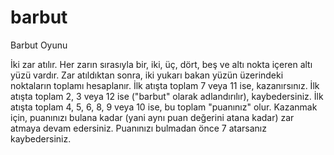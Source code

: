 # barbut
Barbut Oyunu

İki zar atılır. Her zarın sırasıyla bir, iki, üç, dört, beş ve altı nokta içeren altı yüzü vardır. Zar atıldıktan sonra, iki yukarı bakan yüzün üzerindeki noktaların toplamı hesaplanır. İlk atışta toplam 7 veya 11 ise, kazanırsınız. İlk atışta toplam 2, 3 veya 12 ise ("barbut" olarak adlandırılır), kaybedersiniz. İlk atışta toplam 4, 5, 6, 8, 9 veya 10 ise, bu toplam "puanınız" olur. Kazanmak için, puanınızı bulana kadar (yani aynı puan değerini atana kadar) zar atmaya devam edersiniz. Puanınızı bulmadan önce 7 atarsanız kaybedersiniz.
